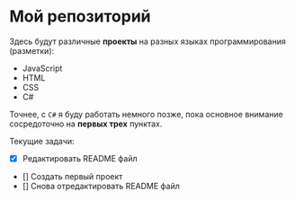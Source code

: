 # Мой репозиторий

Здесь будут различные **проекты** на разных языках программирования (разметки):
* JavaScript
* HTML
* CSS
* C#

Точнее, с `C#` я буду работать немного позже, пока основное внимание сосредоточно на **первых трех** пунктах.


Текущие задачи:

- [x] Редактировать README файл
- [] Создать первый проект
- [] Снова отредактировать README файл
